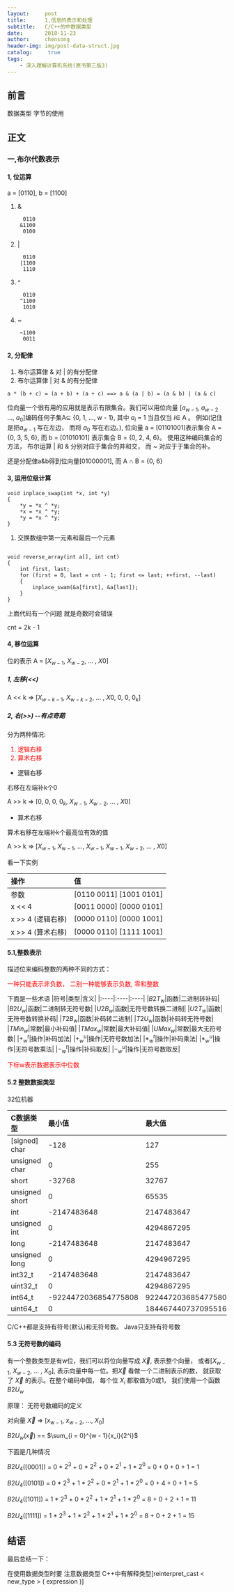 ```yaml
---
layout:     post
title:      1,信息的表示和处理
subtitle:   C/C++的中数据类型
date:       2018-11-23
author:     chensong
header-img: img/post-data-struct.jpg
catalog: 	 true
tags:
    - 深入理解计算机系统(原书第三版3)
---
```



## 前言

数据类型 字节的使用 

## 正文

### 一,布尔代数表示

#### 1, 位运算

a = [0110], b = [1100]

1. &
```
	 0110
	&1100
	 0100
```
2. |
```
	 0110
	|1100
	 1110
```
3. ^
	
```
	 0110
	^1100
	 1010
```
4. ~

```
	~1100
	 0011
```


#### 2, 分配侓

1. 布尔运算侓 & 对 | 的有分配侓
2. 布尔运算侓 | 对 & 的有分配侓

```
a * (b + c) = (a + b) + (a + c) ==> a & (a | b) = (a & b) | (a & c)  
```

位向量一个很有用的应用就是表示有限集合。我们可以用位向量
[$a_{w-1}$, $a_{w-2}$ ..., $a_0$]编码任何子集A$\subseteq$  {0, 1, ..., w - 1}, 其中 $a_i$ = 1 当且仅当  $i\in$ A 。 例如(记住是把$a_{w - 1}$ 写在左边， 而将 $a_0$ 写在右边。), 位向量 a = [01101001]表示集合 A = {0, 3, 5, 6}, 而 b = [01010101] 表示集合 B = {0, 2, 4, 6}。 使用这种编码集合的方法， 布尔运算 | 和 & 分别对应于集合的并和交， 而 ~ 对应于于集合的补。
 
还是分配侓a&b得到位向量[01000001], 而 A $\cap$ B = {0, 6}


#### 3, 运用位级计算

```
void inplace_swap(int *x, int *y)
{
	*y = *x ^ *y;
	*x = *x ^ *y;
	*y = *x ^ *y;
}
```

1. 交换数组中第一元素和最后一个元素

```

void reverse_array(int a[], int cnt)
{
	int first, last;
	for (first = 0, last = cnt - 1; first <= last; ++first, --last)
	{
		inplace_swam(&a[first], &a[last]);
	}
}
```

上面代码有一个问题 就是奇数时会错误

cnt = 2k - 1


#### 4, 移位运算

位的表示 A = [$X_{w - 1}$, $X_{w - 2}$, ... , $X0$]

##### 1, 左移(<<)

A << k $\Longrightarrow$ [$X_{w - k - 1}$, $X_{w - k - 2}$, ... , $X0$, 0, 0, $0_k$]


##### 2, 右(>>) --有点奇葩

分为两种情况:

<font color = red>

1. 逻辑右移
2. 算术右移

</font>

- 逻辑右移

右移在左端补k个0

A >> k $\Longrightarrow$ [0, 0, 0, $0_k$, $X_{w - 1}$, $X_{w - 2}$, ... , $X0$]


- 算术右移

算术右移在左端补k个最高位有效的值

A >> k $\Longrightarrow$ [$X_{w - 1}$, $X_{w - 1}$, ..., $X_{w - 1}$, $X_{w - 1}$, $X_{w - 2}$, ... , $X0$]


看一下实例

|操作|值|
|:---|:---|
|参数|[0110 0011] [1001 0101]|
|x << 4|[0011 0000] [0000 0101]|
|x >> 4 (逻辑右移)|[$\mathsf{0000}$ 0110] [$\mathsf{0000}$ 1001]|
|x >> 4 (算术右移)|[$\mathsf{0000}$ 0110] [$\mathsf{1111}$ 1001]|



#### 5.1,整数表示

描述位来编码整数的两种不同的方式：

<font color = red>

一种只能表示非负数， 二别一种能够表示负数, 零和整数
</font>

下面是一些术语
|符号|类型|含义|
|:----|:----|:----|
|$B2T_w$|函数|二进制转补码|
|$B2U_w$|函数|二进制转无符号数|
|$U2B_w$|函数|无符号数转换二进制|
|$U2T_w$|函数|无符号数转换补码|
|$T2B_w$|函数|补码转二进制|
|$T2U_w$|函数|补码转无符号数|
|$TMin_w$|常数|最小补码值|
|$TMax_w$|常数|最大补码值|
|$UMax_w$|常数|最大无符号数|
|$+_w^t$|操作|补码加法|
|$+_w^u$|操作|无符号数加法|
|$*_w^t$|操作|补码乘法|
|$*_w^u$|操作|无符号数乘法|
|$-_w^t$|操作|补码取反|
|$-_w^u$|操作|无符号数取反|

<font color = red>
下标w表示数据表示中位数
</font>

#### 5.2 整数数据类型

32位机器

|C数据类型|最小值|最大值|
|:----|:----|:----|
| [signed] char | -128 | 127 |
| unsigned char | 0 | 255 |
| short | -32768 | 32767 |
| unsigned short | 0 | 65535 |
| int | -2147483648 | 2147483647 |
| unsigned int | 0 | 4294867295 |
| long | -2147483648 | 2147483647 |
| unsigned long | 0 | 4294967295 |
| int32_t | -2147483648 | 2147483647 |
| uint32_t | 0 | 4294867295 |
| int64_t | -9224472036854775808 | 9224472036854775807 |
| uint64_t | 0 | 18446744073709551615 |

C/C++都是支持有符号(默认)和无符号数。 Java只支持有符号数



#### 5.3 无符号数的编码

有一个整数类型是有w位，我们可以将位向量写成 $\vec X$, 表示整个向量， 或者[$X_{w - 1}$, $X_{w - 2}$, ... , $X_0$], 表示向量中每一位。把$\vec X$ 看做一个二进制表示的数， 就获取了 $\vec X$ 的表示。在整个编码中国， 每个位 $X_i$ 都取值为0或1，  我们使用一个函数 $B2U_w$

原理： 无符号数编码的定义

对向量 $\vec X$ $\Longrightarrow$ [$x_{w - 1}$, $x_{w - 2}$, ..., $X_0$]

$B2U_w$($\vec x$) == $\sum_{i = 0}^{w - 1}{x_i}{2^i}$


下面是几种情况

$B2U_4$([0001]) = 0 * $2^3$ + 0 * $2^2$ + 0 * $2^1$ + 1 * $2^0$ = 0 + 0 + 0 + 1 = 1

$B2U_4$([0101]) = 0 * $2^3$ + 1 * $2^2$ + 0 * $2^1$ + 1 * $2^0$ = 0 + 4 + 0 + 1 = 5

$B2U_4$([1011]) = 1 * $2^3$ + 0 * $2^2$ + 1 * $2^1$ + 1 * $2^0$ = 8 + 0 + 2 + 1 = 11

$B2U_4$([1111]) = 1 * $2^3$ + 1 * $2^2$ + 1 * $2^1$ + 1 * $2^0$ = 8 + 0 + 2 + 1 = 15






## 结语

最后总结一下：

在使用数据类型时要 注意数据类型 C++中有解释类型[reinterpret_cast < new_type > ( expression )]